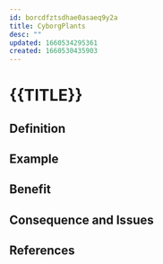 ```yaml
---
id: borcdfztsdhae0asaeq9y2a
title: CyborgPlants
desc: ""
updated: 1660534295361
created: 1660530435903
---
```


# {{TITLE}}

## Definition

## Example

## Benefit

## Consequence and Issues

## References
